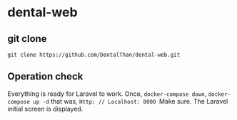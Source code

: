 # dental-web

## git clone

```
git clone https://github.com/DentalThan/dental-web.git
```
## Operation check

Everything is ready for Laravel to work. Once, ```docker-compose down```, ```docker-compose up -d``` that was, ```Http: // Localhost: 8000 ```Make sure. The Laravel initial screen is displayed.
